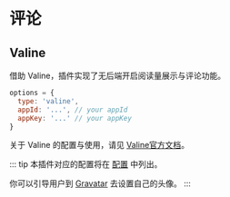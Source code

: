 # 评论

## Valine

借助 Valine，插件实现了无后端开启阅读量展示与评论功能。

```js
options = {
  type: 'valine',
  appId: '...', // your appId
  appKey: '...' // your appKey
}
```

关于 Valine 的配置与使用，请见 [Valine官方文档](https://valine.js.org)。

::: tip
本插件对应的配置将在 [配置](../api.md) 中列出。

你可以引导用户到 [Gravatar](http://cn.gravatar.com/) 去设置自己的头像。
:::
